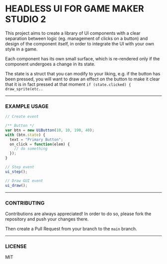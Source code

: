# HEADLESS UI FOR GAME MAKER STUDIO 2

This project aims to create a library of UI components with a clear separation between logic (eg. management of clicks on a button) and design of the component itself, in order to integrate the UI with your own style in a game.

Each component has its own small surface, which is re-rendered only if the component undergoes a change in its state.

The state is a struct that you can modify to your liking, e.g. if the button has been pressed, you will want to draw an effect on the button to make it clear that it is in fact pressed at that moment `if (state.clicked) { draw_sprite(etc..`

---

### EXAMPLE USAGE

```js
// Create event

/** Button */
var btn = new UiButton(10, 10, 190, 40);
with (btn.state) {
  text = "Primary Button";
  on_click = function(elem) {
    // do something
  });
}
```

```js
// Step event
ui_step();
```

```js
// Draw GUI event
ui_draw();
```
---

### CONTRIBUTING

Contributions are always appreciated! In order to do so, please fork the repository and push your changes there. 

Then create a Pull Request from your branch to the `main` branch.

---

### LICENSE 

MIT
